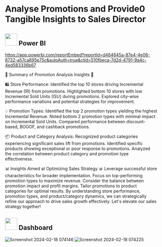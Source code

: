 # Analyse Promotions and Provide0 Tangible Insights to Sales Director

## <img src="https://logos-world.net/wp-content/uploads/2022/02/Microsoft-Power-BI-Symbol.png" width="40" > Power BI
https://app.powerbi.com/reportEmbed?reportId=d464645a-87e4-4e06-8732-a57ca895e75c&autoAuth=true&ctid=510fbeca-7d2d-4791-9a4c-4ed583336b67

🚀 Summary of Promotion Analysis Insights 🚀

🛍️ Store Performance:
Identified the top 10 stores driving Incremental Revenue (IR) from promotions.
Highlighted bottom 10 stores with low Incremental Sold Units (ISU) during promotions.
Explored city-wise performance variations and potential strategies for improvement.

💡 Promotion Types:
Identified the top 2 promotion types yielding the highest Incremental Revenue.
Noted bottom 2 promotion types with minimal impact on Incremental Sold Units.
Compared performance between discount-based, BOGOF, and cashback promotions.

📦 Product and Category Analysis:
Recognized product categories experiencing significant sales lift from promotions.
Identified specific products showing exceptional or poor response to promotions.
Analyzed the correlation between product category and promotion type effectiveness.

📊 Insights Aimed at Optimizing Sales Strategy 📊
Leverage successful store characteristics for broader implementation.
Focus on top-performing promotion types to maximize revenue.
Consider the balance between promotion impact and profit margins.
Tailor promotions to product categories for optimal results.
By understanding store performance, promotion types, and product/category dynamics, we can strategically refine our approach to drive sales growth effectively. Let's elevate our sales strategy together! 

## <img src="https://encrypted-tbn0.gstatic.com/images?q=tbn:ANd9GcSQb8e3iZEtB71e7YrIHFhw4ZKJzVc_RW6GFMdqF3VLZg&s" width="40" > Dashboard
![Screenshot 2024-02-18 074146](https://github.com/sathappanPR/Analyse-Promotions-and-Provide-Tangible-Insights-to-Sales-Director/assets/84607354/7d8c3962-d83b-44c3-a833-d56baa92e45a)
![Screenshot 2024-02-18 074225](https://github.com/sathappanPR/Analyse-Promotions-and-Provide-Tangible-Insights-to-Sales-Director/assets/84607354/632f0411-207e-4056-a0ed-a4757b9fad84)
